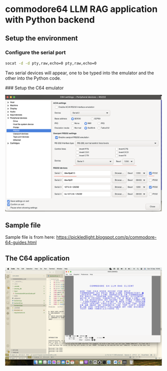 # commodore64 LLM RAG application with Python backend

## Setup the environment

### Configure the serial port

```bash
socat -d -d pty,raw,echo=0 pty,raw,echo=0
```
Two serial devices will appear, one to be typed into the emulator and the other into the Python code.

### Setup the C64 emulator

![Vice emulator](img/vice_screenshot.png)

## Sample file

Sample file is from here: https://pickledlight.blogspot.com/p/commodore-64-guides.html

## The C64 application
![Screenshot](img/screenshot_with_issue.png)

